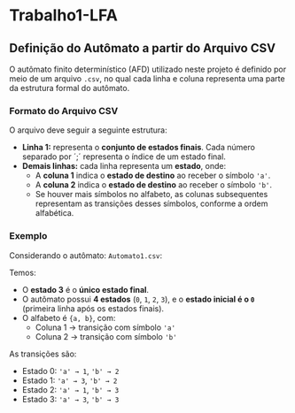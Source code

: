 # Trabalho1-LFA
## Definição do Autômato a partir do Arquivo CSV

O autômato finito determinístico (AFD) utilizado neste projeto é definido por meio de um arquivo `.csv`, no qual cada linha e coluna representa uma parte da estrutura formal do autômato.

### Formato do Arquivo CSV

O arquivo deve seguir a seguinte estrutura:

- **Linha 1:** representa o **conjunto de estados finais**. Cada número separado por ´;´ representa o índice de um estado final.
- **Demais linhas:** cada linha representa um **estado**, onde:
  - A **coluna 1** indica o **estado de destino** ao receber o símbolo `'a'`.
  - A **coluna 2** indica o **estado de destino** ao receber o símbolo `'b'`.
  - Se houver mais símbolos no alfabeto, as colunas subsequentes representam as transições desses símbolos, conforme a ordem alfabética.

### Exemplo

Considerando o autômato: `Automato1.csv`:

Temos:

- O **estado 3** é o **único estado final**.
- O autômato possui **4 estados** (`0`, `1`, `2`, `3`), e o **estado inicial é o `0`** (primeira linha após os estados finais).
- O alfabeto é `{a, b}`, com:
  - Coluna 1 → transição com símbolo `'a'`
  - Coluna 2 → transição com símbolo `'b'`

As transições são:

- Estado 0: `'a' → 1`, `'b' → 2`
- Estado 1: `'a' → 3`, `'b' → 2`
- Estado 2: `'a' → 1`, `'b' → 3`
- Estado 3: `'a' → 3`, `'b' → 3`


